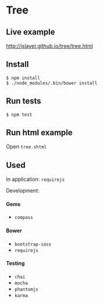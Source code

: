 # Tree

## Live example

   http://jslayer.github.io/tree/tree.html

## Install

    $ npm install
    $ ./node_modules/.bin/bower install

## Run tests

    $ npm test

## Run html example

Open `tree.shtml`

## Used

In application: `requirejs`

Development:

#### Gems

* `compass`

#### Bower

* `bootstrap-sass`
* `requirejs`

#### Testing

* `chai`
* `mocha`
* `phantomjs`
* `karma`